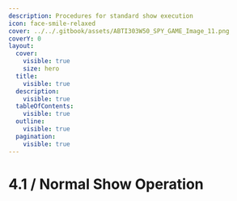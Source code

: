 ```yaml
---
description: Procedures for standard show execution
icon: face-smile-relaxed
cover: ../../.gitbook/assets/ABTI303W50_SPY_GAME_Image_11.png
coverY: 0
layout:
  cover:
    visible: true
    size: hero
  title:
    visible: true
  description:
    visible: true
  tableOfContents:
    visible: true
  outline:
    visible: true
  pagination:
    visible: true
---
```


# 4.1 / Normal Show Operation

